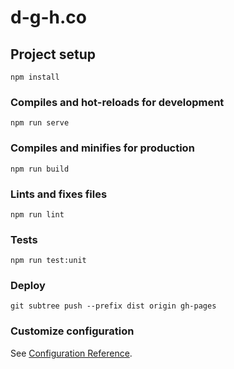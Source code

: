 # d-g-h.co

## Project setup
```
npm install
```

### Compiles and hot-reloads for development
```
npm run serve
```

### Compiles and minifies for production
```
npm run build
```

### Lints and fixes files
```
npm run lint
```

### Tests
```
npm run test:unit
```

### Deploy
```
git subtree push --prefix dist origin gh-pages
```

### Customize configuration
See [Configuration Reference](https://cli.vuejs.org/config/).

